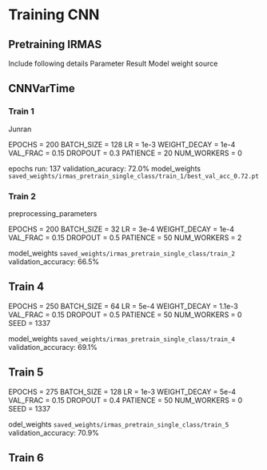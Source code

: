 # Training CNN

## Pretraining IRMAS

Include following details
Parameter
Result
Model weight source

## CNNVarTime

### Train 1

Junran

EPOCHS       = 200
BATCH_SIZE   = 128
LR           = 1e-3
WEIGHT_DECAY = 1e-4
VAL_FRAC     = 0.15
DROPOUT      = 0.3
PATIENCE     = 20
NUM_WORKERS  = 0 

epochs run: 137
validation_acuracy: 72.0%
model_weights `saved_weights/irmas_pretrain_single_class/train_1/best_val_acc_0.72.pt`

### Train 2

preprocessing_parameters

EPOCHS       = 200
BATCH_SIZE   = 32
LR           = 3e-4
WEIGHT_DECAY = 1e-4
VAL_FRAC     = 0.15
DROPOUT      = 0.5
PATIENCE     = 50
NUM_WORKERS  = 2

model_weights `saved_weights/irmas_pretrain_single_class/train_2`
validation_accuracy: 66.5%

## Train 4

EPOCHS = 250
BATCH_SIZE = 64
LR = 5e-4
WEIGHT_DECAY = 1.1e-3
VAL_FRAC = 0.15
DROPOUT = 0.5
PATIENCE = 50
NUM_WORKERS = 0
SEED = 1337

model_weights `saved_weights/irmas_pretrain_single_class/train_4`
validation_accuracy: 69.1%

## Train 5

EPOCHS = 275
BATCH_SIZE = 128
LR = 1e-3
WEIGHT_DECAY = 5e-4
VAL_FRAC = 0.15
DROPOUT = 0.4
PATIENCE = 50
NUM_WORKERS = 0
SEED = 1337

odel_weights `saved_weights/irmas_pretrain_single_class/train_5`
validation_accuracy: 70.9%

## Train 6